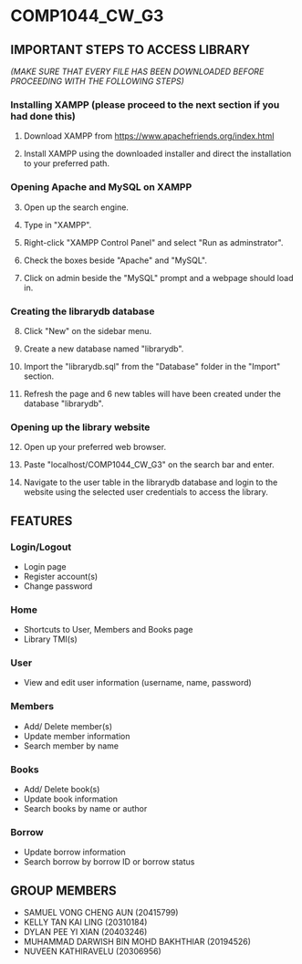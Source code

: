 # COMP1044_CW_G3
## IMPORTANT STEPS TO ACCESS LIBRARY

*(MAKE SURE THAT EVERY FILE HAS BEEN DOWNLOADED BEFORE PROCEEDING WITH THE FOLLOWING STEPS)*


### Installing XAMPP (please proceed to the next section if you had done this)

  1. Download XAMPP from https://www.apachefriends.org/index.html

  2. Install XAMPP using the downloaded installer and direct the installation to your preferred path.
 

### Opening Apache and MySQL on XAMPP

  3. Open up the search engine.

  4. Type in "XAMPP".

  5. Right-click "XAMPP Control Panel" and select "Run as adminstrator".

  6. Check the boxes beside "Apache" and "MySQL".

  7. Click on admin beside the "MySQL" prompt and a webpage should load in.

### Creating the librarydb database

  8. Click "New" on the sidebar menu.

  9. Create a new database named "librarydb".

  10. Import the "librarydb.sql" from the "Database" folder in the "Import" section.

  11. Refresh the page and 6 new tables will have been created under the database "librarydb".


### Opening up the library website

  12. Open up your preferred web browser.

  13. Paste "localhost/COMP1044_CW_G3" on the search bar and enter.

  14. Navigate to the user table in the librarydb database and login to the website using the selected user credentials to access the library.

## FEATURES
### Login/Logout
  - Login page
  - Register account(s)
  - Change password
### Home
  - Shortcuts to User, Members and Books page
  - Library TMI(s)
### User
  - View and edit user information (username, name, password)
### Members
  - Add/ Delete member(s)
  - Update member information
  - Search member by name
### Books
  - Add/ Delete book(s)
  - Update book information
  - Search books by name or author
### Borrow
  - Update borrow information
  - Search borrow by borrow ID or borrow status


## GROUP MEMBERS
  - SAMUEL VONG CHENG AUN (20415799)
  - KELLY TAN KAI LING (20310184)
  - DYLAN PEE YI XIAN (20403246)
  - MUHAMMAD DARWISH BIN MOHD BAKHTHIAR (20194526)
  - NUVEEN KATHIRAVELU (20306956)
